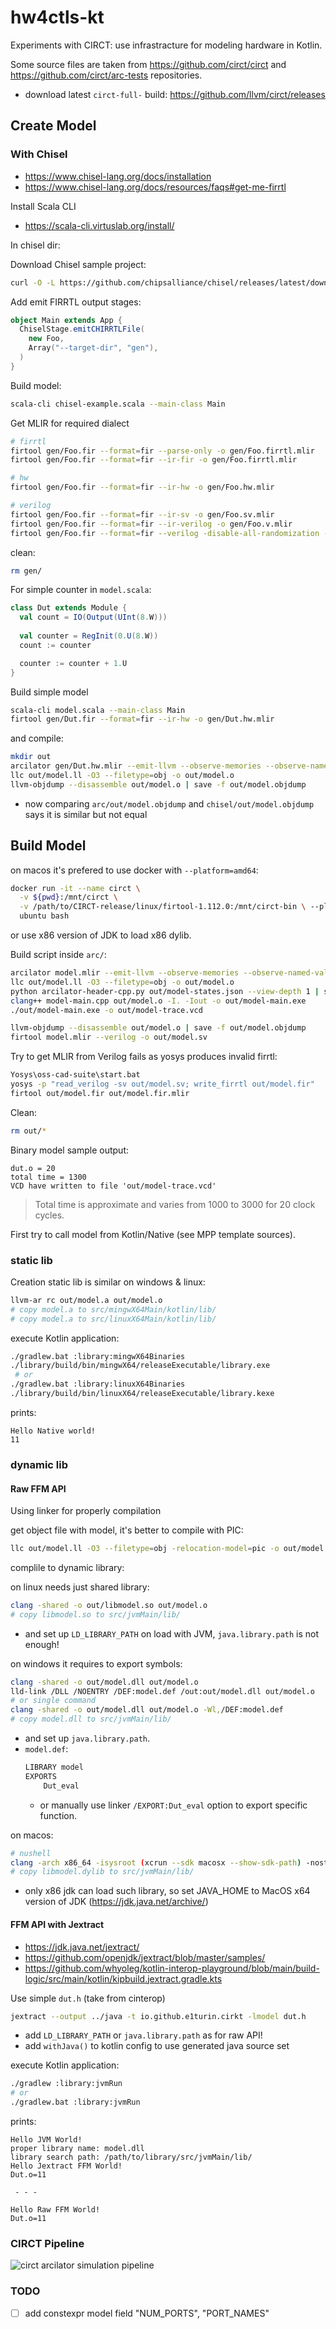 # hw4ctls-kt

Experiments with CIRCT: use infrastracture for modeling hardware in Kotlin.

Some source files are taken from  https://github.com/circt/circt and https://github.com/circt/arc-tests repositories.
- download latest `circt-full-` build: https://github.com/llvm/circt/releases

## Create Model

### With Chisel

- https://www.chisel-lang.org/docs/installation
- https://www.chisel-lang.org/docs/resources/faqs#get-me-firrtl

Install Scala CLI
- https://scala-cli.virtuslab.org/install/

In chisel dir:

Download Chisel sample project:
```sh
curl -O -L https://github.com/chipsalliance/chisel/releases/latest/download/chisel-example.scala
```

Add emit FIRRTL output stages:
```scala
object Main extends App {
  ChiselStage.emitCHIRRTLFile(
    new Foo,
    Array("--target-dir", "gen"),
  )
}
```

Build model:
```sh
scala-cli chisel-example.scala --main-class Main
```

Get MLIR for required dialect
```sh
# firrtl
firtool gen/Foo.fir --format=fir --parse-only -o gen/Foo.firrtl.mlir
firtool gen/Foo.fir --format=fir --ir-fir -o gen/Foo.firrtl.mlir

# hw
firtool gen/Foo.fir --format=fir --ir-hw -o gen/Foo.hw.mlir

# verilog
firtool gen/Foo.fir --format=fir --ir-sv -o gen/Foo.sv.mlir
firtool gen/Foo.fir --format=fir --ir-verilog -o gen/Foo.v.mlir
firtool gen/Foo.fir --format=fir --verilog -disable-all-randomization -strip-debug-info -o gen/Foo.v
```

clean:
```sh
rm gen/
```

For simple counter in `model.scala`:
```scala
class Dut extends Module {
  val count = IO(Output(UInt(8.W)))
  
  val counter = RegInit(0.U(8.W))
  count := counter

  counter := counter + 1.U
}
```

Build simple model
```sh
scala-cli model.scala --main-class Main
firtool gen/Dut.fir --format=fir --ir-hw -o gen/Dut.hw.mlir
```

and compile:
```sh
mkdir out
arcilator gen/Dut.hw.mlir --emit-llvm --observe-memories --observe-named-values --observe-ports --observe-registers --observe-wires --state-file=out/model-states.json -o out/model.ll
llc out/model.ll -O3 --filetype=obj -o out/model.o
llvm-objdump --disassemble out/model.o | save -f out/model.objdump
```
- now comparing `arc/out/model.objdump` and `chisel/out/model.objdump` says it is similar but not equal

## Build Model

on macos it's prefered to use docker with `--platform=amd64`:
```sh
docker run -it --name circt \
  -v ${pwd}:/mnt/circt \
  -v /path/to/CIRCT-release/linux/firtool-1.112.0:/mnt/circt-bin \ --platform=linux/amd64 \
  ubuntu bash
```
or use x86 version of JDK to load x86 dylib.

Build script inside `arc/`:
```sh
arcilator model.mlir --emit-llvm --observe-memories --observe-named-values --observe-ports --observe-registers --observe-wires --state-file=out/model-states.json -o out/model.ll
llc out/model.ll -O3 --filetype=obj -o out/model.o
python arcilator-header-cpp.py out/model-states.json --view-depth 1 | save -f out/model.h
clang++ model-main.cpp out/model.o -I. -Iout -o out/model-main.exe
./out/model-main.exe -o out/model-trace.vcd

llvm-objdump --disassemble out/model.o | save -f out/model.objdump
firtool model.mlir --verilog -o out/model.sv
```

Try to get MLIR from Verilog fails as yosys produces invalid firrtl:

```sh
Yosys\oss-cad-suite\start.bat
yosys -p "read_verilog -sv out/model.sv; write_firrtl out/model.fir"
firtool out/model.fir out/model.fir.mlir
```

Clean:
 ```sh
 rm out/*
 ```

Binary model sample output:
```console
dut.o = 20
total time = 1300
VCD have written to file 'out/model-trace.vcd'
```
> Total time is approximate and varies from 1000 to 3000 for 20 clock cycles.

First try to call model from Kotlin/Native (see MPP template sources).

### static lib

Creation static lib is similar on windows & linux:
```sh
llvm-ar rc out/model.a out/model.o
# copy model.a to src/mingwX64Main/kotlin/lib/
# copy model.a to src/linuxX64Main/kotlin/lib/
```

execute Kotlin application:
```sh
./gradlew.bat :library:mingwX64Binaries
./library/build/bin/mingwX64/releaseExecutable/library.exe
 # or
./gradlew.bat :library:linuxX64Binaries
./library/build/bin/linuxX64/releaseExecutable/library.kexe
```

prints:
```console
Hello Native world!
11
```

### dynamic lib


#### Raw FFM API

Using linker for properly compilation

get object file with model, it's better to compile with PIC:
```sh
llc out/model.ll -O3 --filetype=obj -relocation-model=pic -o out/model.o
```
complile to dynamic library:

on linux needs just shared library:
```sh
clang -shared -o out/libmodel.so out/model.o
# copy libmodel.so to src/jvmMain/lib/
```
- and set up `LD_LIBRARY_PATH` on load with JVM, `java.library.path` is not enough!

on windows it requires to export symbols:
```sh
clang -shared -o out/model.dll out/model.o
lld-link /DLL /NOENTRY /DEF:model.def /out:out/model.dll out/model.o
# or single command
clang -shared -o out/model.dll out/model.o -Wl,/DEF:model.def
# copy model.dll to src/jvmMain/lib/
```
- and set up `java.library.path`.
- `model.def`:
  ```def
  LIBRARY model
  EXPORTS
      Dut_eval
  ```
  - or manually use linker `/EXPORT:Dut_eval` option to export specific function.

on macos:
```sh
# nushell
clang -arch x86_64 -isysroot (xcrun --sdk macosx --show-sdk-path) -nostartfiles -nodefaultlibs -dynamiclib out/model.o -lSystem -o out/libmodel.dylib
# copy libmodel.dylib to src/jvmMain/lib/
```
- only x86 jdk can load such library, so set JAVA_HOME to MacOS x64 version of JDK (https://jdk.java.net/archive/)

#### FFM API with Jextract

- https://jdk.java.net/jextract/
- https://github.com/openjdk/jextract/blob/master/samples/
- https://github.com/whyoleg/kotlin-interop-playground/blob/main/build-logic/src/main/kotlin/kipbuild.jextract.gradle.kts

Use simple `dut.h` (take from cinterop)

```sh
jextract --output ../java -t io.github.e1turin.cirkt -lmodel dut.h
```
- add `LD_LIBRARY_PATH` or `java.library.path` as for raw API!
- add `withJava()` to kotlin config to use generated java source set


execute Kotlin application:
```sh
./gradlew :library:jvmRun
# or
./gradlew.bat :library:jvmRun

```

prints:
```console
Hello JVM World!
proper library name: model.dll
library search path: /path/to/library/src/jvmMain/lib/
Hello Jextract FFM World!
Dut.o=11

 - - - 

Hello Raw FFM World!
Dut.o=11

```

### CIRCT Pipeline

![circt arcilator simulation pipeline](./arc/CIRCT-pipeline.excalidraw.svg)

### TODO

- [ ] add constexpr model field "NUM_PORTS", "PORT_NAMES"
